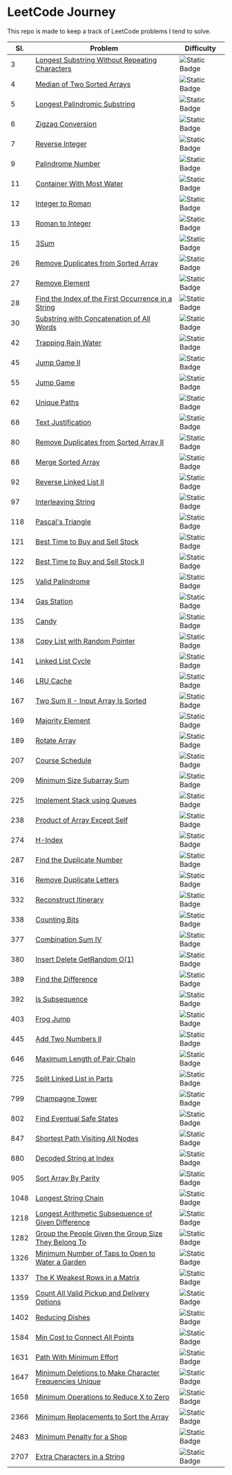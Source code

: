 # LeetCode Journey

This repo is made to keep a track of LeetCode problems I tend to solve.

|Sl.|Problem|Difficulty|
|---|---|---|
|3|[Longest Substring Without Repeating Characters](problems/longest-substring-without-repeating-characters)|![Static Badge](https://img.shields.io/badge/Medium-FFBF00)|
|4|[Median of Two Sorted Arrays](problems/median-of-two-sorted-arrays)|![Static Badge](https://img.shields.io/badge/Hard-FF2400)|
|5|[Longest Palindromic Substring](problems/longest-palindromic-substring)|![Static Badge](https://img.shields.io/badge/Medium-FFBF00)|
|6|[Zigzag Conversion](problems/zigzag-conversion)|![Static Badge](https://img.shields.io/badge/Medium-FFBF00)|
|7|[Reverse Integer](problems/reverse-integer)|![Static Badge](https://img.shields.io/badge/Medium-FFBF00)|
|9|[Palindrome Number](problems/palindrome-number)|![Static Badge](https://img.shields.io/badge/Easy-C7EA46)|
|11|[Container With Most Water](problems/container-with-most-water)|![Static Badge](https://img.shields.io/badge/Medium-FFBF00)|
|12|[Integer to Roman](problems/integer-to-roman)|![Static Badge](https://img.shields.io/badge/Medium-FFBF00)|
|13|[Roman to Integer](problems/roman-to-integer)|![Static Badge](https://img.shields.io/badge/Easy-C7EA46)|
|15|[3Sum](problems/3sum)|![Static Badge](https://img.shields.io/badge/Medium-FFBF00)|
|26|[Remove Duplicates from Sorted Array](problems/remove-duplicates-from-sorted-array)|![Static Badge](https://img.shields.io/badge/Easy-C7EA46)|
|27|[Remove Element](problems/remove-element)|![Static Badge](https://img.shields.io/badge/Easy-C7EA46)|
|28|[Find the Index of the First Occurrence in a String](problems/find-the-index-of-the-first-occurrence-in-a-string)|![Static Badge](https://img.shields.io/badge/Easy-C7EA46)|
|30|[Substring with Concatenation of All Words](problems/substring-with-concatenation-of-all-words)|![Static Badge](https://img.shields.io/badge/Hard-FF2400)|
|42|[Trapping Rain Water](problems/trapping-rain-water)|![Static Badge](https://img.shields.io/badge/Hard-FF2400)|
|45|[Jump Game II](problems/jump-game-ii)|![Static Badge](https://img.shields.io/badge/Medium-FFBF00)|
|55|[Jump Game](problems/jump-game)|![Static Badge](https://img.shields.io/badge/Medium-FFBF00)|
|62|[Unique Paths](problems/unique-paths)|![Static Badge](https://img.shields.io/badge/Medium-FFBF00)|
|68|[Text Justification](problems/text-justification)|![Static Badge](https://img.shields.io/badge/Hard-FF2400)|
|80|[Remove Duplicates from Sorted Array II](problems/remove-duplicates-from-sorted-array-ii)|![Static Badge](https://img.shields.io/badge/Medium-FFBF00)|
|88|[Merge Sorted Array](problems/merge-sorted-array)|![Static Badge](https://img.shields.io/badge/Easy-C7EA46)|
|92|[Reverse Linked List II](problems/reverse-linked-list-ii)|![Static Badge](https://img.shields.io/badge/Medium-FFBF00)|
|97|[Interleaving String](problems/interleaving-string)|![Static Badge](https://img.shields.io/badge/Medium-FFBF00)|
|118|[Pascal's Triangle](problems/pascals-triangle)|![Static Badge](https://img.shields.io/badge/Easy-C7EA46)|
|121|[Best Time to Buy and Sell Stock](problems/best-time-to-buy-and-sell-stock)|![Static Badge](https://img.shields.io/badge/Easy-C7EA46)|
|122|[Best Time to Buy and Sell Stock II](problems/best-time-to-buy-and-sell-stock-ii)|![Static Badge](https://img.shields.io/badge/Medium-FFBF00)|
|125|[Valid Palindrome](problems/valid-palindrome)|![Static Badge](https://img.shields.io/badge/Easy-C7EA46)|
|134|[Gas Station](problems/gas-station)|![Static Badge](https://img.shields.io/badge/Medium-FFBF00)|
|135|[Candy](problems/candy)|![Static Badge](https://img.shields.io/badge/Hard-FF2400)|
|138|[Copy List with Random Pointer](problems/copy-list-with-random-pointer)|![Static Badge](https://img.shields.io/badge/Medium-FFBF00)|
|141|[Linked List Cycle](problems/linked-list-cycle)|![Static Badge](https://img.shields.io/badge/Easy-C7EA46)|
|146|[LRU Cache](problems/lru-cache)|![Static Badge](https://img.shields.io/badge/Medium-FFBF00)|
|167|[Two Sum II - Input Array Is Sorted](problems/two-sum-ii-input-array-is-sorted)|![Static Badge](https://img.shields.io/badge/Medium-FFBF00)|
|169|[Majority Element](problems/majority-element)|![Static Badge](https://img.shields.io/badge/Easy-C7EA46)|
|189|[Rotate Array](problems/rotate-array)|![Static Badge](https://img.shields.io/badge/Medium-FFBF00)|
|207|[Course Schedule](problems/course-schedule)|![Static Badge](https://img.shields.io/badge/Medium-FFBF00)|
|209|[Minimum Size Subarray Sum](problems/minimum-size-subarray-sum)|![Static Badge](https://img.shields.io/badge/Medium-FFBF00)|
|225|[Implement Stack using Queues](problems/implement-stack-using-queues)|![Static Badge](https://img.shields.io/badge/Easy-C7EA46)|
|238|[Product of Array Except Self](problems/product-of-array-except-self)|![Static Badge](https://img.shields.io/badge/Medium-FFBF00)|
|274|[H-Index](problems/h-index)|![Static Badge](https://img.shields.io/badge/Medium-FFBF00)|
|287|[Find the Duplicate Number](problems/find-the-duplicate-number)|![Static Badge](https://img.shields.io/badge/Medium-FFBF00)|
|316|[Remove Duplicate Letters](problems/remove-duplicate-letters)|![Static Badge](https://img.shields.io/badge/Medium-FFBF00)|
|332|[Reconstruct Itinerary](problems/reconstruct-itinerary)|![Static Badge](https://img.shields.io/badge/Hard-FF2400)|
|338|[Counting Bits](problems/counting-bits)|![Static Badge](https://img.shields.io/badge/Easy-C7EA46)|
|377|[Combination Sum IV](problems/combination-sum-iv)|![Static Badge](https://img.shields.io/badge/Medium-FFBF00)|
|380|[Insert Delete GetRandom O(1)](problems/insert-delete-getrandom-o1)|![Static Badge](https://img.shields.io/badge/Medium-FFBF00)|
|389|[Find the Difference](problems/find-the-difference)|![Static Badge](https://img.shields.io/badge/Easy-C7EA46)|
|392|[Is Subsequence](problems/is-subsequence)|![Static Badge](https://img.shields.io/badge/Easy-C7EA46)|
|403|[Frog Jump](problems/frog-jump)|![Static Badge](https://img.shields.io/badge/Hard-FF2400)|
|445|[Add Two Numbers II](problems/add-two-numbers-ii)|![Static Badge](https://img.shields.io/badge/Medium-FFBF00)|
|646|[Maximum Length of Pair Chain](problems/maximum-length-of-pair-chain)|![Static Badge](https://img.shields.io/badge/Medium-FFBF00)|
|725|[Split Linked List in Parts](problems/split-linked-list-in-parts)|![Static Badge](https://img.shields.io/badge/Medium-FFBF00)|
|799|[Champagne Tower](problems/champagne-tower)|![Static Badge](https://img.shields.io/badge/Medium-FFBF00)|
|802|[Find Eventual Safe States](problems/find-eventual-safe-states)|![Static Badge](https://img.shields.io/badge/Medium-FFBF00)|
|847|[Shortest Path Visiting All Nodes](problems/shortest-path-visiting-all-nodes)|![Static Badge](https://img.shields.io/badge/Hard-FF2400)|
|880|[Decoded String at Index](problems/decoded-string-at-index)|![Static Badge](https://img.shields.io/badge/Medium-FFBF00)|
|905|[Sort Array By Parity](problems/sort-array-by-parity)|![Static Badge](https://img.shields.io/badge/Easy-C7EA46)|
|1048|[Longest String Chain](problems/longest-string-chain)|![Static Badge](https://img.shields.io/badge/Medium-FFBF00)|
|1218|[Longest Arithmetic Subsequence of Given Difference](problems/longest-arithmetic-subsequence-of-given-difference)|![Static Badge](https://img.shields.io/badge/Medium-FFBF00)|
|1282|[Group the People Given the Group Size They Belong To](problems/group-the-people-given-the-group-size-they-belong-to)|![Static Badge](https://img.shields.io/badge/Medium-FFBF00)|
|1326|[Minimum Number of Taps to Open to Water a Garden](problems/minimum-number-of-taps-to-open-to-water-a-garden)|![Static Badge](https://img.shields.io/badge/Hard-FF2400)|
|1337|[The K Weakest Rows in a Matrix](problems/the-k-weakest-rows-in-a-matrix)|![Static Badge](https://img.shields.io/badge/Easy-C7EA46)|
|1359|[Count All Valid Pickup and Delivery Options](problems/count-all-valid-pickup-and-delivery-options)|![Static Badge](https://img.shields.io/badge/Hard-FF2400)|
|1402|[Reducing Dishes](problems/reducing-dishes)|![Static Badge](https://img.shields.io/badge/Hard-FF2400)|
|1584|[Min Cost to Connect All Points](problems/min-cost-to-connect-all-points)|![Static Badge](https://img.shields.io/badge/Medium-FFBF00)|
|1631|[Path With Minimum Effort](problems/path-with-minimum-effort)|![Static Badge](https://img.shields.io/badge/Medium-FFBF00)|
|1647|[Minimum Deletions to Make Character Frequencies Unique](problems/minimum-deletions-to-make-character-frequencies-unique)|![Static Badge](https://img.shields.io/badge/Medium-FFBF00)|
|1658|[Minimum Operations to Reduce X to Zero](problems/minimum-operations-to-reduce-x-to-zero)|![Static Badge](https://img.shields.io/badge/Medium-FFBF00)|
|2366|[Minimum Replacements to Sort the Array](problems/minimum-replacements-to-sort-the-array)|![Static Badge](https://img.shields.io/badge/Hard-FF2400)|
|2483|[Minimum Penalty for a Shop](problems/minimum-penalty-for-a-shop)|![Static Badge](https://img.shields.io/badge/Medium-FFBF00)|
|2707|[Extra Characters in a String](problems/extra-characters-in-a-string)|![Static Badge](https://img.shields.io/badge/Medium-FFBF00)|